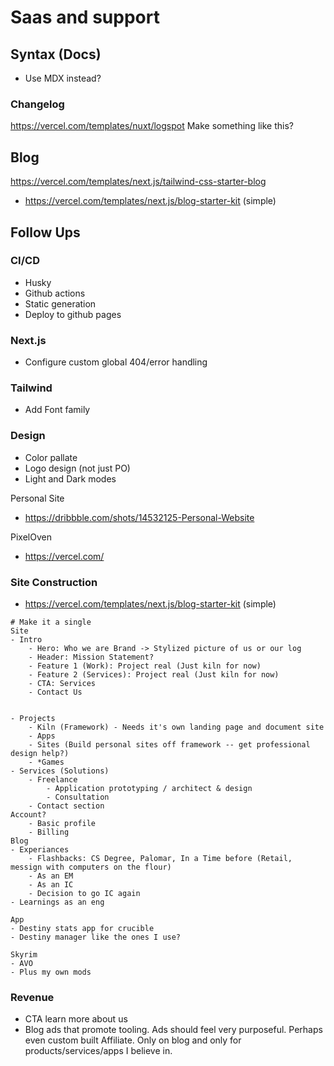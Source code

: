 
# Saas and support
## Syntax (Docs)
- Use MDX instead?
### Changelog 
https://vercel.com/templates/nuxt/logspot
Make something like this?

## Blog
https://vercel.com/templates/next.js/tailwind-css-starter-blog
- https://vercel.com/templates/next.js/blog-starter-kit (simple)


## Follow Ups

### CI/CD

- Husky
- Github actions
- Static generation
- Deploy to github pages

### Next.js

- Configure custom global 404/error handling

### Tailwind

- Add Font family

### Design

- Color pallate
- Logo design (not just PO)
- Light and Dark modes

Personal Site
- https://dribbble.com/shots/14532125-Personal-Website 

PixelOven
- https://vercel.com/

### Site Construction

- https://vercel.com/templates/next.js/blog-starter-kit (simple)

```
# Make it a single
Site
- Intro
    - Hero: Who we are Brand -> Stylized picture of us or our log
    - Header: Mission Statement?
    - Feature 1 (Work): Project real (Just kiln for now)
    - Feature 2 (Services): Project real (Just kiln for now)
    - CTA: Services
    - Contact Us


- Projects
    - Kiln (Framework) - Needs it's own landing page and document site
    - Apps
    - Sites (Build personal sites off framework -- get professional design help?)
    - *Games
- Services (Solutions)
    - Freelance
        - Application prototyping / architect & design
        - Consultation
    - Contact section
Account?
    - Basic profile
    - Billing
Blog
- Experiances
    - Flashbacks: CS Degree, Palomar, In a Time before (Retail, messign with computers on the flour)
    - As an EM
    - As an IC
    - Decision to go IC again
- Learnings as an eng

App
- Destiny stats app for crucible
- Destiny manager like the ones I use?

Skyrim
- AVO
- Plus my own mods

```

### Revenue

- CTA learn more about us
- Blog ads that promote tooling. Ads should feel very purposeful. Perhaps even custom built Affiliate. Only on blog and only for products/services/apps I believe in.
